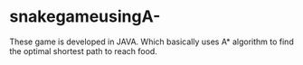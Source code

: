 # snakegameusingA-
These game is developed in JAVA. Which basically uses A* algorithm to find the optimal shortest path to reach food.
